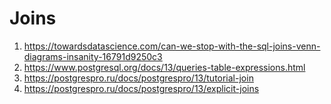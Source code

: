 # Joins
1. https://towardsdatascience.com/can-we-stop-with-the-sql-joins-venn-diagrams-insanity-16791d9250c3
2. https://www.postgresql.org/docs/13/queries-table-expressions.html
3. https://postgrespro.ru/docs/postgrespro/13/tutorial-join
4. https://postgrespro.ru/docs/postgrespro/13/explicit-joins


